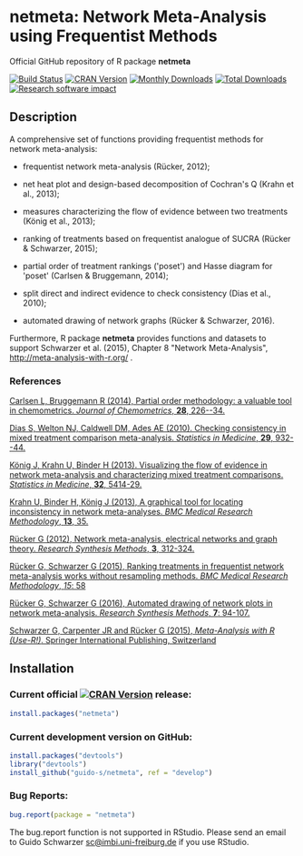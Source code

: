 # netmeta: Network Meta-Analysis using Frequentist Methods
Official GitHub repository of R package **netmeta**

[![Build Status](https://travis-ci.org/guido-s/netmeta.svg?branch=master)](https://travis-ci.org/guido-s/netmeta)
[![CRAN Version](http://www.r-pkg.org/badges/version/netmeta)](https://cran.r-project.org/package=netmeta)
[![Monthly Downloads](http://cranlogs.r-pkg.org/badges/netmeta)](http://cranlogs.r-pkg.org/badges/netmeta)
[![Total Downloads](http://cranlogs.r-pkg.org/badges/grand-total/netmeta)](http://cranlogs.r-pkg.org/badges/grand-total/netmeta)
[![Research software impact](http://depsy.org/api/package/cran/netmeta/badge.svg)](http://depsy.org/package/r/netmeta)


## Description

A comprehensive set of functions providing frequentist methods for
network meta-analysis:

  - frequentist network meta-analysis (Rücker, 2012);

  - net heat plot and design-based decomposition of Cochran's Q (Krahn
    et al., 2013);

  - measures characterizing the flow of evidence between two
    treatments (König et al., 2013);

  - ranking of treatments based on frequentist analogue of SUCRA
    (Rücker & Schwarzer, 2015);

  - partial order of treatment rankings ('poset') and Hasse diagram
    for 'poset' (Carlsen & Bruggemann, 2014);

  - split direct and indirect evidence to check consistency (Dias et
    al., 2010);

  - automated drawing of network graphs (Rücker & Schwarzer, 2016).

Furthermore, R package **netmeta** provides functions and datasets to
support Schwarzer et al. (2015), Chapter 8 "Network Meta-Analysis",
http://meta-analysis-with-r.org/ .

### References

[Carlsen L, Bruggemann R (2014), Partial order methodology: a valuable tool in chemometrics. *Journal of Chemometrics*, **28**, 226--34.](https://scholar.google.de/scholar?q=Partial+order+methodology%3A+a+valuable+tool+in+chemometrics)
  
[Dias S, Welton NJ, Caldwell DM, Ades AE (2010). Checking consistency in mixed treatment comparison meta-analysis. *Statistics in Medicine*, **29**, 932--44.](https://scholar.google.de/scholar?hl=de&q=Checking+consistency+in+mixed+treatment+comparison+meta-analysis)

[König J, Krahn U, Binder H (2013). Visualizing the flow of evidence in network meta-analysis and characterizing mixed treatment comparisons. *Statistics in Medicine*, **32**, 5414-29.](https://scholar.google.de/scholar?q=König+Krahn+Binder+2013+Visualizing+the+flow+of+evidence+in+network+meta-analysis+and+characterizing+mixed+treatment+comparisons)

[Krahn U, Binder H, König J (2013), A graphical tool for locating inconsistency in network meta-analyses. *BMC Medical Research Methodology*, **13**, 35.](https://scholar.google.de/scholar?q=Krahn+Binder+König+2013+A+graphical+tool+for+locating+inconsistency+in+network+meta-analyses)

[Rücker G (2012), Network meta-analysis, electrical networks and graph theory. *Research Synthesis Methods*, **3**, 312-324.](https://scholar.google.de/scholar?q=Rücker+2012+Network+meta-analysis+electrical+networks+and+graph+theory)

[Rücker G, Schwarzer G (2015), Ranking treatments in frequentist network meta-analysis works without resampling methods. *BMC Medical Research Methodology*, *15*: 58](https://scholar.google.de/scholar?q=Rücker+Schwarzer+2015+Ranking+treatments+in+frequentist+network+meta-analysis+works+without+resampling+methods)

[Rücker G, Schwarzer G (2016), Automated drawing of network plots in network meta-analysis. *Research Synthesis Methods*, **7**: 94-107.](https://scholar.google.de/scholar?q=Rücker+Schwarzer+2016+Automated+drawing+of+network+plots+in+network+meta-analysis)

[Schwarzer G, Carpenter JR and Rücker G (2015), *Meta-Analysis with R (Use-R!)*. Springer International Publishing, Switzerland](http://www.springer.com/gp/book/9783319214153)



## Installation

### Current official [![CRAN Version](http://www.r-pkg.org/badges/version/netmeta)](https://cran.r-project.org/package=netmeta) release:
```r
install.packages("netmeta")
```

### Current development version on GitHub:
```r
install.packages("devtools")
library("devtools")
install_github("guido-s/netmeta", ref = "develop")
```

### Bug Reports:

```r
bug.report(package = "netmeta")
```

The bug.report function is not supported in RStudio. Please send an
email to Guido Schwarzer <sc@imbi.uni-freiburg.de> if you use RStudio.
